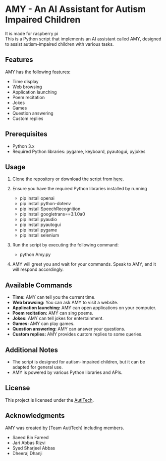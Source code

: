 
 
# AMY - An AI Assistant for Autism Impaired Children
It is made for raspberry pi <br>
This is a Python script that implements an AI assistant called AMY, designed to assist autism-impaired children with various tasks.

## Features

AMY has the following features:
- Time display
- Web browsing
- Application launching
- Poem recitation
- Jokes
- Games
- Question answering
- Custom replies

## Prerequisites

- Python 3.x
- Required Python libraries: pygame, keyboard, pyautogui, pyjokes

## Usage

1. Clone the repository or download the script from [here](https://github.com/Kingkhansk/AmyBot.git).
2. Ensure you have the required Python libraries installed by running
   - pip install openai
   - pip install python-dotenv
   - pip install SpeechRecognition
   - pip install googletrans==3.1.0a0
   - pip install pyaudio
   - pip install pyautogui
   - pip install pygame
   - pip install selenium

3. Run the script by executing the following command:
   - python Amy.py
   

4. AMY will greet you and wait for your commands. Speak to AMY, and it will respond accordingly.

## Available Commands

- **Time:** AMY can tell you the current time.
- **Web browsing:** You can ask AMY to visit a website.
- **Application launching:** AMY can open applications on your computer.
- **Poem recitation:** AMY can sing poems.
- **Jokes:** AMY can tell jokes for entertainment.
- **Games:** AMY can play games.
- **Question answering:** AMY can answer your questions.
- **Custom replies:** AMY provides custom replies to some queries.

## Additional Notes

- The script is designed for autism-impaired children, but it can be adapted for general use.
- AMY is powered by various Python libraries and APIs.

## License

This project is licensed under the [AutiTech](LICENSE).

## Acknowledgments

AMY was created by [Team AutiTech] including members.
  - Saeed Bin Fareed
  - Jari Abbas Rizvi
  - Syed Sharjeel Abbas
  - Dheeraj Dhanji

